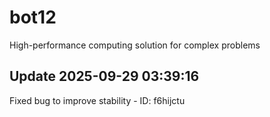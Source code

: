 # bot12
High-performance computing solution for complex problems

## Update 2025-09-29 03:39:16
Fixed bug to improve stability - ID: f6hijctu

